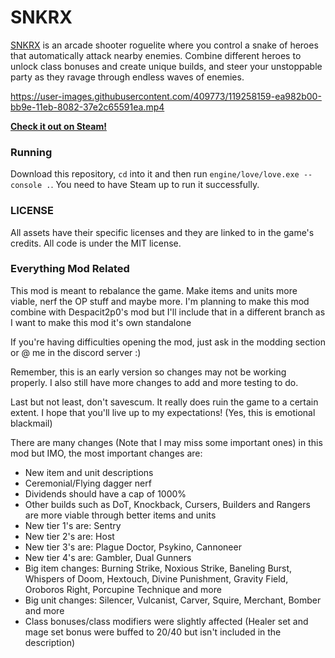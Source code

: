 



# SNKRX

[SNKRX](https://store.steampowered.com/app/915310/SNKRX/) is an arcade shooter roguelite where you control a snake of heroes that automatically attack nearby enemies.
Combine different heroes to unlock class bonuses and create unique builds, and steer your unstoppable party as they ravage through endless waves of enemies.

https://user-images.githubusercontent.com/409773/119258159-ea982b00-bb9e-11eb-8082-37e2c65591ea.mp4

[**Check it out on Steam!**](https://store.steampowered.com/app/915310/SNKRX/)

### Running

Download this repository, `cd` into it and then run `engine/love/love.exe --console .`. You need to have Steam up to run it successfully.

### LICENSE

All assets have their specific licenses and they are linked to in the game's credits. All code is under the MIT license.

### Everything Mod Related

This mod is meant to rebalance the game. Make items and units more viable, nerf the OP stuff and maybe more. 
I'm planning to make this mod combine with Despacit2p0's mod but I'll include that in a different branch as I want to make this mod it's own standalone

If you're having difficulties opening the mod, just ask in the modding section or @ me in the discord server :)

Remember, this is an early version so changes may not be working properly. I also still have more changes to add and more testing to do.

Last but not least, don't savescum. It really does ruin the game to a certain extent. I hope that you'll live up to my expectations! (Yes, this is emotional blackmail)

There are many changes (Note that I may miss some important ones) in this mod but IMO, the most important changes are:
- New item and unit descriptions
- Ceremonial/Flying dagger nerf
- Dividends should have a cap of 1000%
- Other builds such as DoT, Knockback, Cursers, Builders and Rangers are more viable through better items and units
- New tier 1's are: Sentry
- New tier 2's are: Host
- New tier 3's are: Plague Doctor, Psykino, Cannoneer
- New tier 4's are: Gambler, Dual Gunners 
- Big item changes: Burning Strike, Noxious Strike, Baneling Burst, Whispers of Doom, Hextouch, Divine Punishment, Gravity Field, Oroboros Right, Porcupine Technique and more
- Big unit changes: Silencer, Vulcanist, Carver, Squire, Merchant, Bomber and more
- Class bonuses/class modifiers were slightly affected (Healer set and mage set bonus were buffed to 20/40 but isn't included in the description)
